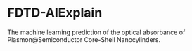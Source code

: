 # FDTD-AIExplain

The machine learning prediction of the optical absorbance of Plasmon@Semiconductor Core-Shell Nanocylinders.
